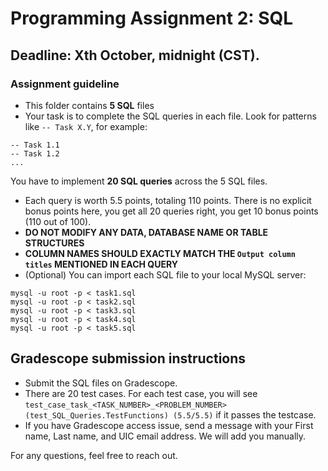 # Programming Assignment 2: SQL

## Deadline: Xth October, midnight (CST).

### Assignment guideline
- This folder contains **5 SQL** files
- Your task is to complete the SQL queries in each file. Look for patterns like `-- Task X.Y`, for example:
```shell
-- Task 1.1
-- Task 1.2
...
```
You have to implement **20 SQL queries** across the 5 SQL files.
- Each query is worth 5.5 points, totaling 110 points. There is no explicit bonus points here, you get all 20 queries right, you get 10 bonus points (110 out of 100).
- **DO NOT MODIFY ANY DATA, DATABASE NAME OR TABLE STRUCTURES**
- **COLUMN NAMES SHOULD EXACTLY MATCH THE `Output column titles` MENTIONED IN EACH QUERY**
- (Optional) You can import each SQL file to your local MySQL server:
```shell
mysql -u root -p < task1.sql
mysql -u root -p < task2.sql
mysql -u root -p < task3.sql
mysql -u root -p < task4.sql
mysql -u root -p < task5.sql
```

## Gradescope submission instructions
- Submit the SQL files on Gradescope.
- There are 20 test cases. For each test case, you will see `test_case_task_<TASK_NUMBER>_<PROBLEM_NUMBER> (test_SQL_Queries.TestFunctions) (5.5/5.5)` if it passes the testcase.   
- If you have Gradescope access issue, send a message with your First name, Last name, and UIC email address. We will add you manually.

For any questions, feel free to reach out.

